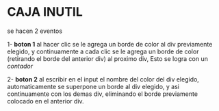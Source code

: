 # CAJA INUTIL
se hacen 2 eventos

1- **boton 1** al hacer clic se le agrega un borde de color al div previamente elegido, y continuamente a cada clic se le agrega un borde de color (retirando el borde del anterior div) al proximo div, Esto se logra con un *contador*

2- **boton 2** al escribir en el input el nombre del color del div elegido, automaticamente se superpone un borde al div elegido, y asi continuamente con los demas div, eliminando el borde previamente colocado en el anterior div.